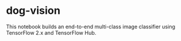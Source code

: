# dog-vision
This notebook builds an end-to-end multi-class image classifier using TensorFlow 2.x and TensorFlow Hub.
